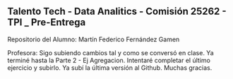 ## Talento Tech - Data Analitics - Comisión 25262 - TPI _ Pre-Entrega
Repositorio del Alumno: Martín Federico Fernández Gamen

Profesora: Sigo subiendo cambios tal y como se conversó en clase.  Ya terminé hasta la Parte 2 - Ej Agregacion. Intentaré completar el último ejercicio y subirlo.  Ya subí la última versión al Github. Muchas gracias.
